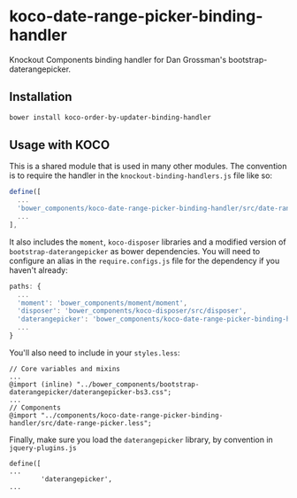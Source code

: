 # koco-date-range-picker-binding-handler

Knockout Components binding handler for Dan Grossman's bootstrap-daterangepicker.

## Installation

```bash
bower install koco-order-by-updater-binding-handler
```

## Usage with KOCO

This is a shared module that is used in many other modules. The convention is to require the handler in the `knockout-binding-handlers.js` file like so:

```javascript
define([
  ...
  'bower_components/koco-date-range-picker-binding-handler/src/date-range-picker-binding-handler'
  ...
],
```

It also includes the `moment`, `koco-disposer` libraries and a modified version of `bootstrap-daterangepicker` as bower dependencies. You will need to configure an alias in the `require.configs.js` file for the dependency if you haven't already:

```javascript
paths: {
  ...
  'moment': 'bower_components/moment/moment',  
  'disposer': 'bower_components/koco-disposer/src/disposer',
  'daterangepicker': 'bower_components/koco-date-range-picker-binding-handler/modified_bower_components/bootstrap-daterangepicker/daterangepicker'
  ...
}
```

You'll also need to include in your `styles.less`:

```
// Core variables and mixins
...
@import (inline) "../bower_components/bootstrap-daterangepicker/daterangepicker-bs3.css";
...
// Components
@import "../components/koco-date-range-picker-binding-handler/src/date-range-picker.less";
```

Finally, make sure you load the `daterangepicker` library, by convention in `jquery-plugins.js`

```
define([
...
        'daterangepicker',
...
```